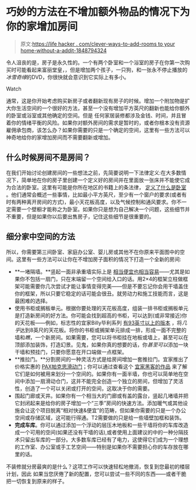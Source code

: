 # 巧妙的方法在不增加额外物品的情况下为你的家增加房间

> 原文:[https://life hacker . com/clever-ways-to-add-rooms to your home-without-a-addit-1848794324](https://lifehacker.com/clever-ways-to-add-rooms-to-your-home-without-an-additi-1848794324)

令人沮丧的是，房子是永久性的。一个有两个卧室和一个浴室的房子在你第一次购买时可能看起来富丽堂皇，，但是增加两个孩子，一只狗，和一张永不停止播放的*冰雪奇缘*的DVD，你很快就会意识到它实际上有多小。

Watch

通常，这是你开始考虑购买新房子或者翻新现有房子的时候。增加一个附加物是扩大你生活空间的一个很好的方法，甚至一个没有增加平方英尺的翻新也能给你额外的卧室或浴室或其他确定的空间。但是 任何家居装修都涉及金钱、时间，并且冒着你的情绪平衡的风险。如果你对额外房间的需求是暂时的，或者你根本没有资源雇佣承包商，该怎么办？如果你需要的只是一个确定的空间，这里有一些方法可以神奇地给你的家增加房间而不需要翻新或增加。

## 什么时候房间不是房间？

在我们开始讨论创建房间的一些想法之前，先简要说明一下法律定义:在大多数情况下，简单地在你的房子里创建一个定义好的房间并在里面放一张床并不能使它成为合法的卧室。这里有可能是你所在地区的书籍上的条法律， [定义了什么是卧室](https://www.realtor.com/advice/sell/what-is-a-bedroom-features/) 。他们通常会概述一些事情，比如最小平方英尺，至少有一个窗户的要求(或者有时有两种离开房间的方式)，最小天花板高度，以及气候控制和通风要求。你不一定需要一个壁橱才能称之为卧室。如果你只是想为自己解决一个问题，这些细节并不重要，但是如果你以后要出售房子，记住这些细节是很重要的。

## 细分家中空间的方法

所以，你需要第三间卧室、家庭办公室、婴儿房或其他不在你原来平面图中的空间。这里有一些方法可以让你在不增加房子面积的情况下打造一个全新的房间:

*   **一堵隔墙。**竖起一面非承重墙实际上是 [相当便宜也相当容易](https://www.thisoldhouse.com/walls/21016821/how-to-frame-a-partition-wall)——尤其是如果你不包括一扇门，只在末端留一个空间给入口的话。用2×4的框架立柱做框架可能需要你几次尝试才能让事情变得完美——但是不要忘记你会用干墙盖住你的框架，所以只要它稳定的话可能会很丑。就劳动力和施工技能而言，这是最困难的选择。
*   使用书柜或搁板单元。根据你要处理的天花板高度，组装一排书柜或搁板单元是打造新房间的好方法。你可能会找到超高的书柜，可以达到(或非常接近)你的天花板——例如，标志性的宜家Billy毕利系列 [有93英寸以上的版本](https://www.ikea.com/us/en/p/billy-bookcase-white-s59182201/) ，将*几乎*达到8英尺的天花板。将你的书柜或搁架单元排成一排，形成一面不完整的墙和*瞧*，一个新房间。如果需要，您可以将书柜挂在地板或墙上，甚至可以在顶部添加装饰，打造幻景。见鬼，如果你真的想要的话，你*甚至可以*添加一块干墙和预挂门，只要你愿意在开口端做一点框架。
*   **推拉门。**分割房间的一种灵活方式是给房间增加一套推拉门。宜家推出了价格实惠的 [PAX帕克思滑动门](https://www.ikea.com/us/en/search/products/?q=pax%20doors)；你可以通过查看这个 [宜家黑客的作品](https://ikeahackers.net/2010/10/turn-your-studio-apartment-into-1.html) 来了解它们是如何被用来划分一个空间的。如果你有一面半墙，你也可以简单地在空间中添加一扇滑动仓门，这并不能完全创造一个独立的房间，但增加了灵活性，创造了一个可以关闭或打开的空间，这取决于你的需要。
*   围起门廊或天井。如果你有一个相当大的门廊或有盖的露台，竖起几堵墙并把它封闭起来是给你的房子增加一个“三季”房间的快速方法。添加暖气或其他设施会让这个项目脱离“相对快速&便宜”的范畴，但如果你需要的只是一个办公空间或存储区域，这可能行得通。T2需要做的只是给一些墙壁加框和装饰。
*   **完成车库**。你可以通过添加一个浮动的层压木地板和一些干墙将你的车库改造成一个可用的空间(如果还没有干墙的话),或者使用上面建议的中的一种分隔技术只留出车库的一部分。大多数车库已经有了电力，这使得它们成为一个理想的工作室、办公室或手工艺空间——特别是如果你不需要担心你的车存放在哪里的话。

不装修就分房最爽的是什么？这项工作可以快速轻松地撤消，恢复到您最初的楼层计划，因此 如果当您厌倦了新的配置，您可以尝试一些不同的东西——或者干脆把一切恢复到原来的样子。